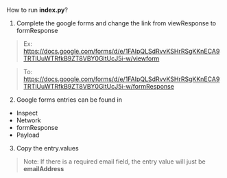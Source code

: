 How to run **index.py**? 


1. Complete the google forms and change the link from viewResponse to formResponse

> Ex: https://docs.google.com/forms/d/e/1FAIpQLSdRvvKSHrRSgKKnECA9TRTlUuWTRfkB9ZT8VBY0GltUcJ5i-w/viewform


> To: https://docs.google.com/forms/d/e/1FAIpQLSdRvvKSHrRSgKKnECA9TRTlUuWTRfkB9ZT8VBY0GltUcJ5i-w/formResponse

2. Google forms entries can be found in
 - Inspect
 - Network
 - formResponse
 - Payload

3. Copy the entry.values

> Note: If there is a required email field, the entry value will just be **emailAddress**

